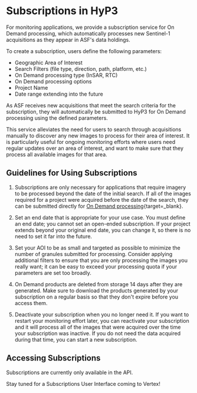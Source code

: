 # Subscriptions in HyP3
For monitoring applications, we provide a subscription service for On Demand processing, which automatically processes new Sentinel-1 acquisitions as they appear in ASF's data holdings. 

To create a subscription, users define the following parameters:

- Geographic Area of Interest 
- Search Filters (file type, direction, path, platform, etc.)
- On Demand processing type (InSAR, RTC)
- On Demand processing options
- Project Name
- Date range extending into the future
  
As ASF receives new acquisitions that meet the search criteria for the subscription, they will automatically be submitted to HyP3 for On Demand processing using the defined parameters. 

This service alleviates the need for users to search through acquisitions manually to discover any new images to process for their area of interest. It is particularly useful for ongoing monitoring efforts where users need regular updates over an area of interest, and want to make sure that they process all available images for that area.

## Guidelines for Using Subscriptions
1. Subscriptions are only necessary for applications that require imagery to be processed beyond the date of the initial search. If all of the images required for a project were acquired before the date of the search, they can be submitted directly for [On Demand processing](https://search.asf.alaska.edu/#/?topic=onDemand){target=_blank}.
   
2. Set an end date that is appropriate for your use case. You must define an end date; you cannot set an open-ended subscription. If your project extends beyond your original end date, you can change it, so there is no need to set it far into the future.
   
3. Set your AOI to be as small and targeted as possible to minimize the number of granules submitted for processing. Consider applying additional filters to ensure that you are only processing the images you really want; it can be easy to exceed your processing quota if your parameters are set too broadly.  
   
4. On Demand products are deleted from storage 14 days after they are generated. Make sure to download the products generated by your subscription on a regular basis so that they don't expire before you access them. 

5. Deactivate your subscription when you no longer need it. If you want to restart your monitoring effort later, you can reactivate your subscription and it will process all of the images that were acquired over the time your subscription was inactive. If you do not need the data acquired during that time, you can start a new subscription.

## Accessing Subscriptions
Subscriptions are currently only available in the API. 

Stay tuned for a Subscriptions User Interface coming to Vertex!
